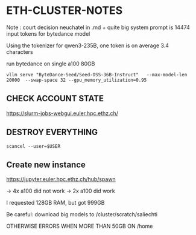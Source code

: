 
# ETH-CLUSTER-NOTES

Note : court decision neuchatel in .md + quite big system prompt is 14474 input tokens for bytedance model

Using the tokenizer for qwen3-235B, one token is on average 3.4 characters

run bytedance on single a100 80GB

```
vllm serve "ByteDance-Seed/Seed-OSS-36B-Instruct"   --max-model-len 20000  --swap-space 32 --gpu_memory_utilization=0.95
```

## CHECK ACCOUNT STATE

https://slurm-jobs-webgui.euler.hpc.ethz.ch/

## DESTROY EVERYTHING

```
scancel --user=$USER
```

## Create new instance

https://jupyter.euler.hpc.ethz.ch/hub/spawn

-> 4x a100 did not work
-> 2x a100 did work

I requested 128GB RAM, but got 999GB

Be careful: download big models to  /cluster/scratch/saliechti

OTHERWISE ERRORS WHEN MORE THAN 50GB ON /home
